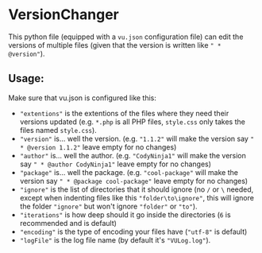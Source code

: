 # VersionChanger
This python file (equipped with a `vu.json` configuration file) can edit the versions of multiple files (given that the version is written like `" * @version"`).
## Usage:
Make sure that vu.json is configured like this:
- `"extentions"` is the extentions of the files where they need their versions updated (e.g. `*.php` is all PHP files, `style.css` only takes the files named `style.css`).
- `"version"` is... well the version. (e.g. `"1.1.2"` will make the version say `" * @version 1.1.2"` leave empty for no changes)
- `"author"` is... well the author. (e.g. `"CodyNinja1"` will make the version say `" * @author CodyNinja1"` leave empty for no changes)
- `"package"` is... well the package. (e.g. `"cool-package"` will make the version say `" * @package cool-package"` leave empty for no changes)
- `"ignore"` is the list of directories that it should ignore (no `/` or `\` needed, except when indenting files like this `"folder\to\ignore"`, this will ignore the folder `"ignore"` but won't ignore `"folder"` or `"to"`).
- `"iterations"` is how deep should it go inside the directories (`6` is recommended and is default)
- `"encoding"` is the type of encoding your files have (`"utf-8"` is default)
- `"logFile"` is the log file name (by default it's `"VULog.log"`).
